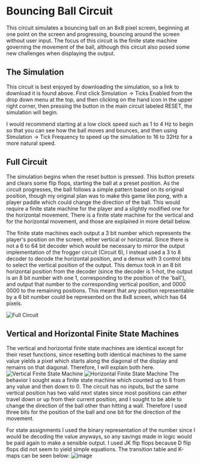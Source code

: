 # Bouncing Ball Circuit
This circuit simulates a bouncing ball on an 8x8 pixel screen, beginning at one point on the screen and progressing, bouncing around the screen without user input. The focus of this circuit is the finite state machine governing the movement of the ball, although this circuit also posed some new challenges when displaying the output.
## The Simulation
This circuit is best enjoyed by downloading the simulation, so a link to download it is found above.
First click Simulation -> Ticks Enabled from the drop down menu at the top, and then clicking on the hand icon in the upper right corner, then pressing the button in the main circuit labeled RESET, the simulation will begin.

I would recommend starting at a low clock speed such as 1 to 4 Hz to begin so that you can see how the ball moves and bounces, and then using Simulation -> Tick Frequency to speed up the simulation to 16 to 32Hz for a more natural speed.

## Full Circuit
The simulation begins when the reset button is pressed. This button presets and clears some flip flops, starting the ball at a preset position. As the circuit progresses, the ball follows a simple pattern based on its original position, though my original plan was to make this game like pong, with a player paddle which could change the direction of the ball. This would require a finite state machine for the player and a slightly modified one for the horizontal movement. There is a finite state machine for the vertical and for the horizontal movement, and those are explained in more detail below. 

The finite state machines each output a 3 bit number which represents the player's position on the screen, either vertical or horizontal. Since there is not a 6 to 64 bit decoder which would be necessary to mirror the output implementation of the frogger circuit (Circuit 6), I instead used a 3 to 8 decoder to decode the horizontal position, and a demux with 3 control bits to select the vertical position of the output. This demux took in an 8 bit horizontal position from the decoder (since the decoder is 1-hot, the output is an 8 bit number with one 1, corresponding to the position of the 'ball'), and output that number to the corresponding vertical position, and 0000 0000 to the remaining positions. This meant that any position representable by a 6 bit number could be represented on the 8x8 screen, which has 64 pixels.

![Full Circuit](https://github.com/user-attachments/assets/ad65f8ca-3a35-42a8-bce2-36ef2d3fe912)

## Vertical and Horizontal Finite State Machines
The vertical and horizontal finite state machines are identical except for their reset functions, since resetting both identical machines to the same value yields a pixel which starts along the diagonal of the display and remains on that diagonal. Therefore, I will explain both here.
![Vertical Finite State Machine](https://github.com/user-attachments/assets/10392ac5-ab2d-462d-8921-0784af76774d)
![Horizontal Finite State Machine](https://github.com/user-attachments/assets/7e77c3e5-83b7-49a1-b1c9-1e60a0d4b483)
The behavior I sought was a finite state machine which counted up to 8 from any value and then down to 0. The circuit has no inputs, but the same vertical position has two valid next states since most positions can either travel down or up from their current position, and I sought to be able to change the direction of the ball other than hitting a wall. Therefore I used three bits for the position of the ball and one bit for the direction of the movement. 

For state assignments I used the binary representation of the number since I would be decoding the value anyways, so any savings made in logic would be paid again to make a sensible output. I used JK flip flops because D flip flops did not seem to yield simple equations. The transition table and K-maps can be seen below:
![image](https://github.com/user-attachments/assets/6cf2081e-4747-4cf9-bd9f-bcbfec26bc48)



